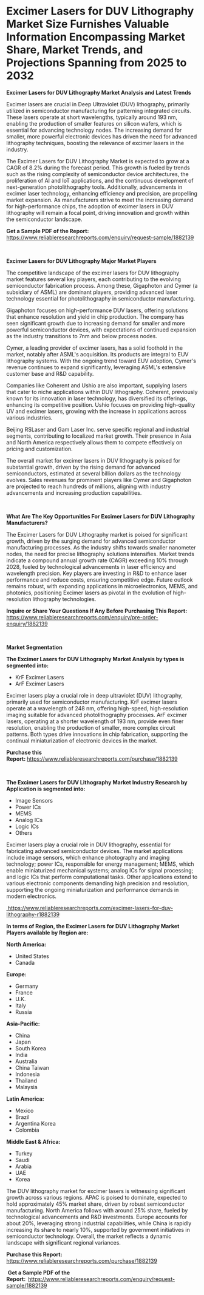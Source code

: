 <p><h1>Excimer Lasers for DUV Lithography Market Size Furnishes Valuable Information Encompassing Market Share, Market Trends, and Projections Spanning from 2025 to 2032</h1></p><p><strong>Excimer Lasers for DUV Lithography Market Analysis and Latest Trends</strong></p>
<p><p>Excimer lasers are crucial in Deep Ultraviolet (DUV) lithography, primarily utilized in semiconductor manufacturing for patterning integrated circuits. These lasers operate at short wavelengths, typically around 193 nm, enabling the production of smaller features on silicon wafers, which is essential for advancing technology nodes. The increasing demand for smaller, more powerful electronic devices has driven the need for advanced lithography techniques, boosting the relevance of excimer lasers in the industry.</p><p>The Excimer Lasers for DUV Lithography Market is expected to grow at a CAGR of 8.2% during the forecast period. This growth is fueled by trends such as the rising complexity of semiconductor device architectures, the proliferation of AI and IoT applications, and the continuous development of next-generation photolithography tools. Additionally, advancements in excimer laser technology, enhancing efficiency and precision, are propelling market expansion. As manufacturers strive to meet the increasing demand for high-performance chips, the adoption of excimer lasers in DUV lithography will remain a focal point, driving innovation and growth within the semiconductor landscape.</p></p>
<p><strong>Get a Sample PDF of the Report:&nbsp;</strong> <a href="https://www.reliableresearchreports.com/enquiry/request-sample/1882139?utm_campaign=3025&utm_medium=2&utm_source=Github&utm_content=ia&utm_term=12042025&utm_id=excimer-lasers-for-duv-lithography">https://www.reliableresearchreports.com/enquiry/request-sample/1882139</a></p>
<p>&nbsp;</p>
<p><strong>Excimer Lasers for DUV Lithography Major Market Players</strong></p>
<p><p>The competitive landscape of the excimer lasers for DUV lithography market features several key players, each contributing to the evolving semiconductor fabrication process. Among these, Gigaphoton and Cymer (a subsidiary of ASML) are dominant players, providing advanced laser technology essential for photolithography in semiconductor manufacturing.</p><p>Gigaphoton focuses on high-performance DUV lasers, offering solutions that enhance resolution and yield in chip production. The company has seen significant growth due to increasing demand for smaller and more powerful semiconductor devices, with expectations of continued expansion as the industry transitions to 7nm and below process nodes.</p><p>Cymer, a leading provider of excimer lasers, has a solid foothold in the market, notably after ASML's acquisition. Its products are integral to EUV lithography systems. With the ongoing trend toward EUV adoption, Cymer's revenue continues to expand significantly, leveraging ASML's extensive customer base and R&D capability.</p><p>Companies like Coherent and Ushio are also important, supplying lasers that cater to niche applications within DUV lithography. Coherent, previously known for its innovation in laser technology, has diversified its offerings, enhancing its competitive position. Ushio focuses on providing high-quality UV and excimer lasers, growing with the increase in applications across various industries.</p><p>Beijing RSLaser and Gam Laser Inc. serve specific regional and industrial segments, contributing to localized market growth. Their presence in Asia and North America respectively allows them to compete effectively on pricing and customization.</p><p>The overall market for excimer lasers in DUV lithography is poised for substantial growth, driven by the rising demand for advanced semiconductors, estimated at several billion dollars as the technology evolves. Sales revenues for prominent players like Cymer and Gigaphoton are projected to reach hundreds of millions, aligning with industry advancements and increasing production capabilities.</p></p>
<p>&nbsp;</p>
<p><strong>What Are The Key Opportunities For Excimer Lasers for DUV Lithography Manufacturers?</strong></p>
<p><p>The Excimer Lasers for DUV Lithography market is poised for significant growth, driven by the surging demand for advanced semiconductor manufacturing processes. As the industry shifts towards smaller nanometer nodes, the need for precise lithography solutions intensifies. Market trends indicate a compound annual growth rate (CAGR) exceeding 10% through 2028, fueled by technological advancements in laser efficiency and wavelength precision. Key players are investing in R&D to enhance laser performance and reduce costs, ensuring competitive edge. Future outlook remains robust, with expanding applications in microelectronics, MEMS, and photonics, positioning Excimer lasers as pivotal in the evolution of high-resolution lithography technologies.</p></p>
<p><strong>Inquire or Share Your Questions If Any Before Purchasing This Report:</strong> <a href="https://www.reliableresearchreports.com/enquiry/pre-order-enquiry/1882139?utm_campaign=3025&utm_medium=2&utm_source=Github&utm_content=ia&utm_term=12042025&utm_id=excimer-lasers-for-duv-lithography">https://www.reliableresearchreports.com/enquiry/pre-order-enquiry/1882139</a></p>
<p>&nbsp;</p>
<p><strong>Market Segmentation</strong></p>
<p><strong>The Excimer Lasers for DUV Lithography Market Analysis by types is segmented into:</strong></p>
<p><ul><li>KrF Excimer Lasers</li><li>ArF Excimer Lasers</li></ul></p>
<p><p>Excimer lasers play a crucial role in deep ultraviolet (DUV) lithography, primarily used for semiconductor manufacturing. KrF excimer lasers operate at a wavelength of 248 nm, offering high-speed, high-resolution imaging suitable for advanced photolithography processes. ArF excimer lasers, operating at a shorter wavelength of 193 nm, provide even finer resolution, enabling the production of smaller, more complex circuit patterns. Both types drive innovations in chip fabrication, supporting the continual miniaturization of electronic devices in the market.</p></p>
<p><strong>Purchase this Report:&nbsp;</strong><a href="https://www.reliableresearchreports.com/purchase/1882139?utm_campaign=3025&utm_medium=2&utm_source=Github&utm_content=ia&utm_term=12042025&utm_id=excimer-lasers-for-duv-lithography">https://www.reliableresearchreports.com/purchase/1882139</a></p>
<p>&nbsp;</p>
<p><strong>The Excimer Lasers for DUV Lithography Market Industry Research by Application is segmented into:</strong></p>
<p><ul><li>Image Sensors</li><li>Power ICs</li><li>MEMS</li><li>Analog ICs</li><li>Logic ICs</li><li>Others</li></ul></p>
<p><p>Excimer lasers play a crucial role in DUV lithography, essential for fabricating advanced semiconductor devices. The market applications include image sensors, which enhance photography and imaging technology; power ICs, responsible for energy management; MEMS, which enable miniaturized mechanical systems; analog ICs for signal processing; and logic ICs that perform computational tasks. Other applications extend to various electronic components demanding high precision and resolution, supporting the ongoing miniaturization and performance demands in modern electronics.</p></p>
<p><a href="https://www.reliableresearchreports.com/excimer-lasers-for-duv-lithography-r1882139?utm_campaign=3025&utm_medium=2&utm_source=Github&utm_content=ia&utm_term=12042025&utm_id=excimer-lasers-for-duv-lithography">&nbsp;https://www.reliableresearchreports.com/excimer-lasers-for-duv-lithography-r1882139</a></p>
<p><strong>In terms of Region, the Excimer Lasers for DUV Lithography Market Players available by Region are:</strong></p>
<p>
    <p> <strong> North America: </strong>
        <ul>
            <li>United States</li>
            <li>Canada</li>
        </ul>
        </p> 
    <p> <strong> Europe: </strong>
        <ul>
            <li>Germany</li>
            <li>France</li>
            <li>U.K.</li>
            <li>Italy</li>
            <li>Russia</li>
        </ul>
        </p> 
    <p> <strong> Asia-Pacific: </strong>
        <ul>
            <li>China</li>
            <li>Japan</li>
            <li>South Korea</li>
            <li>India</li>
            <li>Australia</li>
            <li>China Taiwan</li>
            <li>Indonesia</li>
            <li>Thailand</li>
            <li>Malaysia</li>
        </ul>
        </p> 
    <p> <strong> Latin America: </strong>
        <ul>
            <li>Mexico</li>
            <li>Brazil</li>
            <li>Argentina Korea</li>
            <li>Colombia</li>
        </ul>
        </p> 
    <p> <strong> Middle East & Africa: </strong>
        <ul>
            <li>Turkey</li>
            <li>Saudi</li>
            <li>Arabia</li>
            <li>UAE</li>
            <li>Korea</li>
        </ul>
    </p>
    </p>
<p><p>The DUV lithography market for excimer lasers is witnessing significant growth across various regions. APAC is poised to dominate, expected to hold approximately 45% market share, driven by robust semiconductor manufacturing. North America follows with around 25% share, fueled by technological advancements and R&D investments. Europe accounts for about 20%, leveraging strong industrial capabilities, while China is rapidly increasing its share to nearly 10%, supported by government initiatives in semiconductor technology. Overall, the market reflects a dynamic landscape with significant regional variances.</p></p>
<p><strong>Purchase this Report: </strong><a href="https://www.reliableresearchreports.com/purchase/1882139?utm_campaign=3025&utm_medium=2&utm_source=Github&utm_content=ia&utm_term=12042025&utm_id=excimer-lasers-for-duv-lithography">https://www.reliableresearchreports.com/purchase/1882139</a></p>
<p>&nbsp;<strong>Get a Sample PDF of the Report:&nbsp;&nbsp;</strong><a href="https://www.reliableresearchreports.com/enquiry/request-sample/1882139?utm_campaign=3025&utm_medium=2&utm_source=Github&utm_content=ia&utm_term=12042025&utm_id=excimer-lasers-for-duv-lithography">https://www.reliableresearchreports.com/enquiry/request-sample/1882139</a></p>
<p><strong></strong></p>
<p><p></p><p></p><p></p></p>